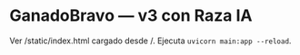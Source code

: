 # GanadoBravo — v3 con Raza IA
Ver /static/index.html cargado desde /. Ejecuta `uvicorn main:app --reload`.
